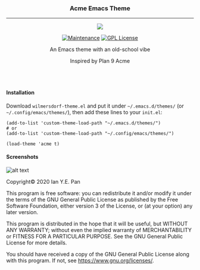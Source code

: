 <h3 align="center">Acme Emacs Theme</h3>
<hr/>

<p align="center">
  <img src="https://upload.wikimedia.org/wikipedia/commons/thumb/0/08/EmacsIcon.svg/120px-EmacsIcon.svg.png" />
</p>

<p align="center">
<a href="https://github.com/ianpan870102/wilmersdorf-emacs-theme"><img src="https://img.shields.io/badge/Maintained%3F-yes-green.svg" alt="Maintenance"></a>
<a href="https://www.gnu.org/licenses/gpl-3.0"><img src="https://img.shields.io/badge/License-GPL%20v3-blue.svg" alt="GPL License"></a>
</p>

<p align="center">An Emacs theme with an old-school vibe</p>

<p align="center">Inspired by Plan 9 Acme</p>

<br/>
<br/>

#### Installation

Download `wilmersdorf-theme.el` and put it under `~/.emacs.d/themes/`
(or `~/.config/emacs/themes/`), then add these lines to your
`init.el`:

``` 
(add-to-list 'custom-theme-load-path "~/.emacs.d/themes/") 
# or
(add-to-list 'custom-theme-load-path "~/.config/emacs/themes/")

(load-theme 'acme t) 
``` 

#### Screenshots

![alt text](./screenshots/acme.png)

Copyright© 2020 Ian Y.E. Pan

This program is free software: you can redistribute it and/or modify
it under the terms of the GNU General Public License as published by
the Free Software Foundation, either version 3 of the License, or (at
your option) any later version.

This program is distributed in the hope that it will be useful, but
WITHOUT ANY WARRANTY; without even the implied warranty of
MERCHANTABILITY or FITNESS FOR A PARTICULAR PURPOSE. See the GNU
General Public License for more details.

You should have received a copy of the GNU General Public License
along with this program. If not, see https://www.gnu.org/licenses/.

